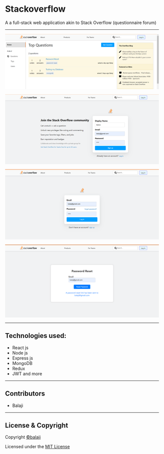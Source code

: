 # Stackoverflow

A a full-stack web application akin to Stack Overflow (questionnaire forum)

---

<p align="center">
<img src="client/src/assets/images/home.png">
</p>


<p align="center">
<img src="client/src/assets/images/signup.png">
</p>


<p align="center">
<img src="client/src/assets/images/login.png">
</p>


<p align="center">
<img src="client/src/assets/images/password-reset.png">
</p>

---

## Technologies used:

- React js
- Node js
- Express js
- MongoDB
- Redux
- JWT and more

---

## Contributors

- Balaji

---

## License & Copyright

Copyright [©balaji](https://github.com/balajirai)

Licensed under the [MIT License](LICENSE)